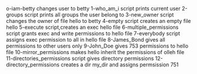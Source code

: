o-iam-betty changes user to betty
1-who_am_i script prints current user
2-groups script prints all groups the user belong to
3-new_owner script changes the owner of file hello to betty
4-empty script creates an empty file hello
5-execute script,creates an exec hello file
6-multiple_permissions script grants exec and write permissions to hello file
7-everybody script assigns exec permission to all in hello file
8-James_Bond gives all permissions to other users only
9-John_Doe gives 753 permissions to hello file
 10-mirror_permissions makes hello inherit the permissions of olleh file
11-directories_permissions script gives directory permissions
12-directory_permissions creates a dir my_dir and assigns permsission 751
